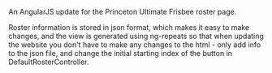 An AngularJS update for the Princeton Ultimate Frisbee roster page.

Roster information is stored in json format, which makes it easy to make changes, and the view is generated using ng-repeats so that when updating the website you don't have to make any changes to the html - only add info to the json file, and change the initial starting index of the button in DefaultRosterController.